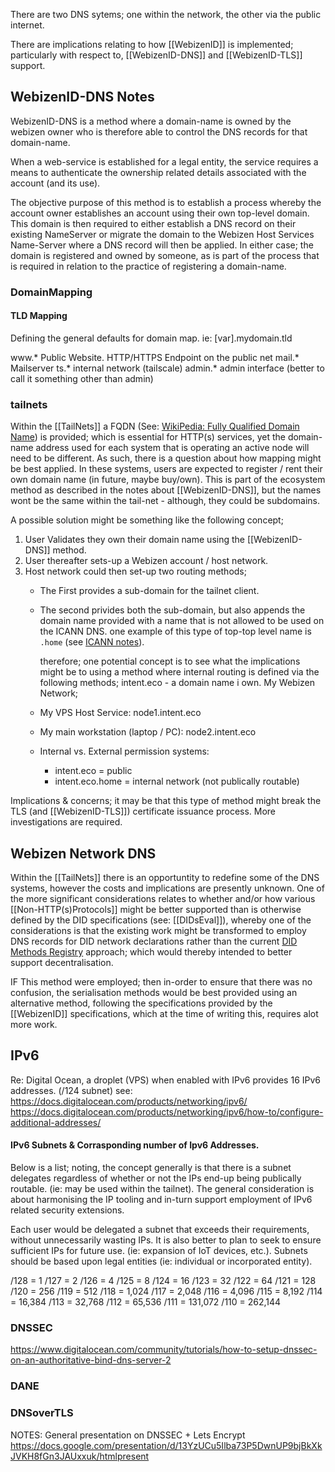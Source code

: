 There are two DNS sytems; one within the network, the other via the public internet.

There are implications relating to how [[WebizenID]] is implemented; particularly with respect to, [[WebizenID-DNS]] and [[WebizenID-TLS]] support.

## WebizenID-DNS Notes
WebizenID-DNS is a method where a domain-name is owned by the webizen owner who is therefore able to control the DNS records for that domain-name.  

When a web-service is established for a legal entity, the service requires a means to authenticate the ownership related details associated with the account (and its use). 

The objective purpose of this method is to establish a process whereby the account owner establishes an account using their own top-level domain.  This domain is then required to either establish a DNS record on their existing NameServer or migrate the domain to the Webizen Host Services Name-Server where a DNS record will then be applied.  In either case; the domain is registered and owned by someone, as is part of the process that is required in relation to the practice of registering a domain-name.

### DomainMapping 

#### TLD Mapping
Defining the general defaults for domain map.  ie: [var].mydomain.tld

www.* Public Website.  HTTP/HTTPS Endpoint on the public net
mail.* Mailserver
ts.* internal network (tailscale)
admin.* admin interface (better to call it something other than admin)



### tailnets

Within the [[TailNets]] a FQDN (See: [WikiPedia: Fully Qualified Domain Name](https://en.wikipedia.org/wiki/Fully_qualified_domain_name)) is provided; which is essential for HTTP(s) services, yet the domain-name address used for each system that is operating an active node will need to be different.  As such, there is a question about how mapping might be best applied.  In these systems, users are expected to register / rent their own domain name (in future, maybe buy/own).  This is part of the ecosystem method as described in the notes about [[WebizenID-DNS]], but the names wont be the same within the tail-net - although, they could be subdomains. 

A possible solution might be something like the following concept;

1. User Validates they own their domain name using the [[WebizenID-DNS]] method.
2. User thereafter sets-up a Webizen account / host network.
3. Host network could then set-up two routing methods;
	- The First provides a sub-domain for the tailnet client.
	- The second privides both the sub-domain, but also appends the domain name provided with a name that is not allowed to be used on the ICANN DNS.  one example of this type of top-top level name is `.home` (see [ICANN notes](https://icannwiki.org/.home)).
	  
	  therefore; one potential concept is to see what the implications might be to using a method where internal routing is defined via the following methods;
	intent.eco - a domain name i own. 
	My Webizen Network;
	- My VPS Host Service: node1.intent.eco
	- My main workstation (laptop / PC): node2.intent.eco
	- Internal vs. External permission systems:
		- intent.eco = public
		- intent.eco.home = internal network (not publically routable)

Implications & concerns;  it may be that this type of method might break the TLS (and [[WebizenID-TLS]]) certificate issuance process.  More investigations are required.

## Webizen Network DNS
Within the [[TailNets]] there is an opportuntity to redefine some of the DNS systems, however the costs and implications are presently unknown.  One of the more significant considerations relates to whether and/or how various [[Non-HTTP(s)Protocols]] might be better supported than is otherwise defined by the DID specifications (see: [[DIDsEval]]), whereby one of the considerations is that the existing work might be transformed to employ DNS records for DID network declarations rather than the current [DID Methods Registry](https://github.com/w3c/did-spec-registries/tree/main/methods) approach; which would thereby intended to better support decentralisation. 

IF This method were employed; then in-order to ensure that there was no confusion, the  serialisation methods would be best provided using an alternative method, following the specifications provided by the [[WebizenID]] specifications, which at the time of writing this, requires alot more work.  

## IPv6

Re: Digital Ocean, a droplet (VPS) when enabled with IPv6 provides 16 IPv6 addresses. (/124 subnet)
see: https://docs.digitalocean.com/products/networking/ipv6/
https://docs.digitalocean.com/products/networking/ipv6/how-to/configure-additional-addresses/

#### IPv6 Subnets & Corrasponding number of Ipv6 Addresses.

Below is a list; noting, the concept generally is that there is a subnet delegates regardless of whether or not the IPs end-up being publically routable. (ie: may be used within the tailnet).  The general consideration is about harmonising the IP tooling and in-turn support employment of IPv6 related security extensions.  

Each user would be delegated a subnet that exceeds their requirements, without unnecessarily wasting IPs.  It is also better to plan to seek to ensure sufficient IPs for future use.  (ie: expansion of IoT devices, etc.).  Subnets should be based upon legal entities (ie: individual or incorporated entity). 

/128 = 1
/127 = 2
/126 = 4
/125 = 8
/124 = 16
/123 = 32
/122 = 64
/121 = 128
/120 = 256
/119 = 512
/118 = 1,024
/117 = 2,048
/116 = 4,096
/115 = 8,192
/114 = 16,384
/113 = 32,768
/112 = 65,536
/111 = 131,072 
/110 = 262,144


### DNSSEC

https://www.digitalocean.com/community/tutorials/how-to-setup-dnssec-on-an-authoritative-bind-dns-server-2

### DANE


### DNSoverTLS



NOTES: 
General presentation on DNSSEC + Lets Encrypt
https://docs.google.com/presentation/d/13YzUCu5Ilba73P5DwnUP9bjBkXkJVKH8fGn3JAUxxuk/htmlpresent

